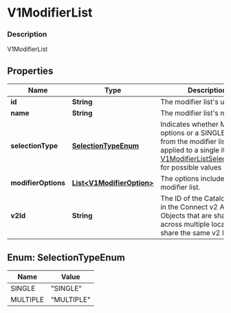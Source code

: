 
# V1ModifierList

### Description

V1ModifierList

## Properties
Name | Type | Description | Notes
------------ | ------------- | ------------- | -------------
**id** | **String** | The modifier list&#39;s unique ID. |  [optional]
**name** | **String** | The modifier list&#39;s name. |  [optional]
**selectionType** | [**SelectionTypeEnum**](#SelectionTypeEnum) | Indicates whether MULTIPLE options or a SINGLE option from the modifier list can be applied to a single item. See [V1ModifierListSelectionType](#type-v1modifierlistselectiontype) for possible values |  [optional]
**modifierOptions** | [**List&lt;V1ModifierOption&gt;**](V1ModifierOption.md) | The options included in the modifier list. |  [optional]
**v2Id** | **String** | The ID of the CatalogObject in the Connect v2 API. Objects that are shared across multiple locations share the same v2 ID. |  [optional]


<a name="SelectionTypeEnum"></a>
## Enum: SelectionTypeEnum
Name | Value
---- | -----
SINGLE | &quot;SINGLE&quot;
MULTIPLE | &quot;MULTIPLE&quot;



